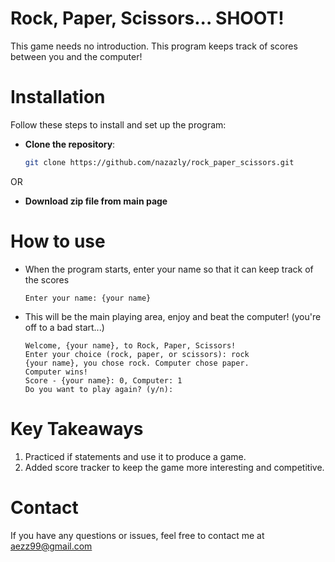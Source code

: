 # Rock, Paper, Scissors... SHOOT!
This game needs no introduction. This program keeps track of scores between you and the computer!

# Installation
Follow these steps to install and set up the program:

- **Clone the repository**:

    ```bash
    git clone https://github.com/nazazly/rock_paper_scissors.git
    ```
OR

- **Download zip file from main page**


# How to use
- When the program starts, enter your name so that it can keep track of the scores

      Enter your name: {your name}
  
- This will be the main playing area, enjoy and beat the computer! (you're off to a bad start...)
  
      Welcome, {your name}, to Rock, Paper, Scissors!
      Enter your choice (rock, paper, or scissors): rock
      {your name}, you chose rock. Computer chose paper.
      Computer wins!
      Score - {your name}: 0, Computer: 1
      Do you want to play again? (y/n):

# Key Takeaways
1. Practiced if statements and use it to produce a game.
2. Added score tracker to keep the game more interesting and competitive.

# Contact
If you have any questions or issues, feel free to contact me at aezz99@gmail.com

